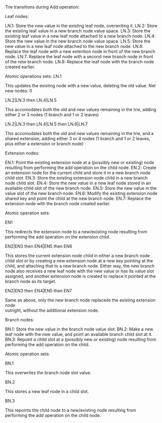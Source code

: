 
Trie transitions during Add operation:

Leaf nodes:

LN.1: Store the new value in the existing leaf node, overwriting it.
LN.2: Store the existing leaf value in a new branch node value space.
LN.3: Store the existing leaf value in a new leaf node attached to a new branch node.
LN.4: Store the new value in the new branch node value space.
LN.5: Store the new value in a new leaf node attached to the new branch node.
LN.6: Replace the leaf node with a new extention node in front of the new branch node.
LN.7: Replace the leaf node with a second new branch node in front of the new branch node.
LN.8: Replace the leaf node with the branch node created earlier.

Atomic operations sets:
  LN.1

  This updates the existing node with a new value, deleting the old value.
  Net new nodes: 0
    
  LN.2|LN.3 then LN.4|LN.5 

  This accomodates both the old and new values remaining in the trie,
  adding either 2 or 3 nodes (1 branch and 1 or 2 leaves)

  LN.2|LN.3 then LN.4|LN.5 then LN.6|LN.7

  This accomodates both the old and new values remaining in the trie,
  and a shared extension, adding either 3 or 4 nodes (1 branch and 1
  or 2 leaves, plus either a extension or branch node)

Extension nodes:

EN.1: Point the existing extension node at a (possibly new or existing) node resulting
      from performing the add operation on the child node.
EN.2: Create an extension node for the current child and store it in a new branch node child slot.
EN.3: Store the existing extension node child in a new branch node child slot.
EN.4: Store the new value in a new leaf node stored in an available child slot of the new branch node.
EN.5: Store the new value in the value slot of the new branch node.
EN.6: Modify the existing extension node shared key and point the child at the new branch node.
EN.7: Replace the extension node with the branch node created earlier.

Atomic operation sets:

  EN1

  This redirects the extension node to a new/existing node resulting from performing the 
  add operation on the extension child.

  EN2|EN3 then EN4|EN5 then EN6

  This stores the current extension node child in either a new branch node child
  slot or by creating a new extension node at a new key pointing at the child, and
  attaching that to a new branch node.  Either way, the new branch node also receives a new
  leaf node with the new value or has its value slot assigned, and another extension 
  node is created to replace it pointed at the branch node as its target.

  EN2|EN3 then EN4|EN5 then EN7

  Same as above, only the new branch node replaceds the existing extension node  
  outright, without the additional extension node.

Branch nodes:

BN.1: Store the new value in the branch node value slot.
BN.2: Make a new leaf node with the new value, and point an available branch child slot at it.
BN.3: Repoint a child slot at a (possibly new or existing) node resulting from performing
      the add operation on the child.

Atomic operation sets:

  BN.1

  This overwrites the branch node slot value.

  BN.2

  This stores a new leaf node in a child slot.

  BN.3

  This repoints the child node to a new/existing node resulting from performing
  the add operation on the child node.
